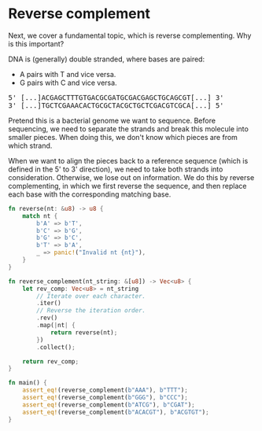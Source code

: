 # Reverse complement
Next, we cover a fundamental topic, which is reverse complementing. Why is this important?

DNA is (generally) double stranded, where bases are paired:
- A pairs with T and vice versa.
- G pairs with C and vice versa.

<pre>
5' [...]ACGAGCTTTGTGACGCGATGCGACGAGCTGCAGCGT[...] 3'
3' [...]TGCTCGAAACACTGCGCTACGCTGCTCGACGTCGCA[...] 5'
</pre>

Pretend this is a bacterial genome we want to sequence. Before sequencing, we need to separate the strands and break this molecule into smaller pieces. When doing this, we don't know which pieces are from which strand.

When we want to align the pieces back to a reference sequence (which is defined in the 5' to 3' direction), we need to take both strands into consideration. Otherwise, we lose out on information. We do this by reverse complementing, in which we first reverse the sequence, and then replace each base with the corresponding matching base.

```rust
fn reverse(nt: &u8) -> u8 {
    match nt {
        b'A' => b'T',
        b'C' => b'G',
        b'G' => b'C',
        b'T' => b'A',
        _ => panic!("Invalid nt {nt}"),
    }
}

fn reverse_complement(nt_string: &[u8]) -> Vec<u8> {
    let rev_comp: Vec<u8> = nt_string
        // Iterate over each character.
        .iter()
        // Reverse the iteration order.
        .rev()
        .map(|nt| {
            return reverse(nt);
        })
        .collect();

    return rev_comp;
}

fn main() {
    assert_eq!(reverse_complement(b"AAA"), b"TTT");
    assert_eq!(reverse_complement(b"GGG"), b"CCC");
    assert_eq!(reverse_complement(b"ATCG"), b"CGAT");
    assert_eq!(reverse_complement(b"ACACGT"), b"ACGTGT");
}
```
